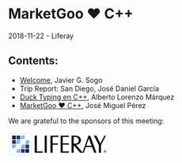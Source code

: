 
# MarketGoo ❤ C++
2018-11-22 - Liferay

## Contents:
- [Welcome](welcome.pdf), Javier G. Sogo
- Trip Report: San Diego, José Daniel García
- [Duck Typing en C++](http://htmlpreview.github.io/?https://github.com/newlawrence/Talks/blob/master/181122_duck_typing/duck_typing.slides.html#/), Alberto Lorenzo Márquez
- [MarketGoo ❤️ C++](MarketGoo.Loves.Cpp.pdf), José Miguel Pérez

We are grateful to the sponsors of this meeting:  

<img src="../assets/sponsor-logos/liferay.png" alt="liferay" width="200"/>

